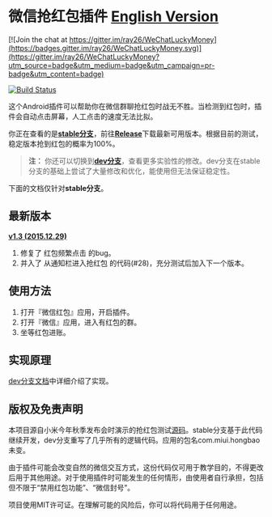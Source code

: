 # 微信抢红包插件 [English Version](https://github.com/geeeeeeeeek/WeChatLuckyMoney/blob/stable/README_EN.md)

[![Join the chat at https://gitter.im/ray26/WeChatLuckyMoney](https://badges.gitter.im/ray26/WeChatLuckyMoney.svg)](https://gitter.im/ray26/WeChatLuckyMoney?utm_source=badge&utm_medium=badge&utm_campaign=pr-badge&utm_content=badge)

[![Build Status](https://travis-ci.org/ray26/WeChatLuckyMoney.svg?branch=stable)](https://travis-ci.org/ray26/WeChatLuckyMoney)

这个Android插件可以帮助你在微信群聊抢红包时战无不胜。当检测到红包时，插件会自动点击屏幕，人工点击的速度无法比拟。

你正在查看的是[**stable分支**](https://github.com/geeeeeeeeek/WeChatLuckyMoney/tree/stable)，前往[**Release**](https://github.com/geeeeeeeeek/WeChatLuckyMoney/releases/)下载最新可用版本。根据目前的测试，稳定版本抢到红包的概率为100%。

> **注：** 你还可以切换到[**dev分支**](https://github.com/geeeeeeeeek/WeChatLuckyMoney/tree/dev)，查看更多实验性的修改。dev分支在stable分支的基础上尝试了大量修改和优化，能使用但无法保证稳定性。

下面的文档仅针对**stable分支**。

## 最新版本

[**v1.3 (2015.12.29)**](https://github.com/geeeeeeeeek/WeChatLuckyMoney/releases/tag/v1.3)

1. 修复了 红包频繁点击 的bug。
2. 并入了 从通知栏进入抢红包 的代码(#28)，充分测试后加入下一个版本。

## 使用方法

1. 打开『微信红包』应用，开启插件。
2. 打开『微信』应用，进入有红包的群。
3. 坐等红包进账。

## 实现原理

[dev分支文档](https://github.com/geeeeeeeeek/WeChatLuckyMoney/blob/dev/README.md)中详细介绍了实现。

## **版权及免责声明**

本项目源自小米今年秋季发布会时演示的抢红包测试[源码](https://github.com/XiaoMi/LuckyMoneyTool)。stable分支基于此代码继续开发，dev分支重写了几乎所有的逻辑代码。应用的包名com.miui.hongbao未变。

由于插件可能会改变自然的微信交互方式，这份代码仅可用于教学目的，不得更改后用于其他用途。对于使用插件时可能发生的任何情形，由使用者自行承担，包括但不限于“禁用红包功能”、“微信封号”。

项目使用MIT许可证。在理解可能的风险后，你可以将代码用于任何用途。
